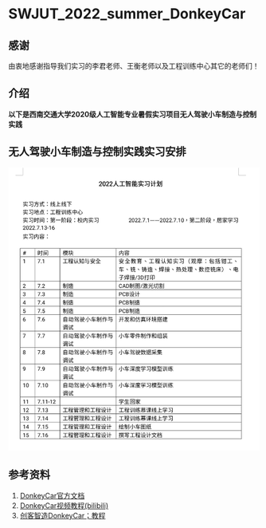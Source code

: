 # SWJUT_2022_summer_DonkeyCar

## 感谢

由衷地感谢指导我们实习的李君老师、王衡老师以及工程训练中心其它的老师们！

## 介绍

**以下是西南交通大学2020级人工智能专业暑假实习项目无人驾驶小车制造与控制实践**

## 无人驾驶小车制造与控制实践实习安排

![实习安排](README/%E5%AE%9E%E4%B9%A0%E5%AE%89%E6%8E%92.jpg)

## 参考资料

1. [DonkeyCar官方文档](https://docs.donkeycar.com/)
2. [DonkeyCar视频教程(bilibili)](https://www.bilibili.com/video/BV1Mk4y1y7bj)
3. [创客智造DonkeyCar；教程](https://www.ncnynl.com/category/DonkeyCar/)
